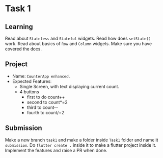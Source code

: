 # Task 1

## Learning
Read about `Stateless` and `Stateful` widgets. Read how does `setState()` work. Read about basics of `Row` and `Column` widgets. Make sure you have covered the docs.

## Project
- Name: `CounterApp enhanced`.
- Expected Features: 
    - Single Screen, with text displaying current count.
    - 4 buttons
        - first to do count++
        - second to count*=2
        - third to count--
        - fourth to count/=2

## Submission
Make a new branch `task1` and make a folder inside `Task1` folder and name it `submission`. Do `flutter create .` inside it to make a flutter project inside it. Implement the features and raise a PR when done.
